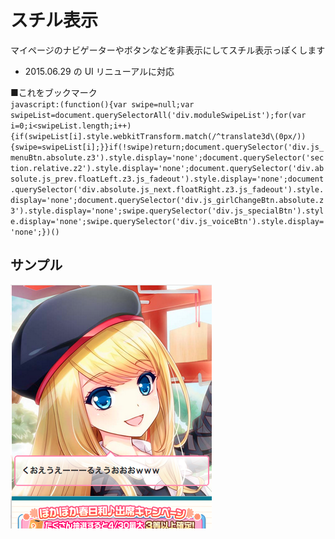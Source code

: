# スチル表示
マイページのナビゲーターやボタンなどを非表示にしてスチル表示っぽくします

* 2015.06.29 の UI リニューアルに対応

■これをブックマーク  
`javascript:(function(){var swipe=null;var swipeList=document.querySelectorAll('div.moduleSwipeList');for(var i=0;i<swipeList.length;i++){if(swipeList[i].style.webkitTransform.match(/^translate3d\(0px/)){swipe=swipeList[i];}}if(!swipe)return;document.querySelector('div.js_menuBtn.absolute.z3').style.display='none';document.querySelector('section.relative.z2').style.display='none';document.querySelector('div.absolute.js_prev.floatLeft.z3.js_fadeout').style.display='none';document.querySelector('div.absolute.js_next.floatRight.z3.js_fadeout').style.display='none';document.querySelector('div.js_girlChangeBtn.absolute.z3').style.display='none';swipe.querySelector('div.js_specialBtn').style.display='none';swipe.querySelector('div.js_voiceBtn').style.display='none';})()`

## サンプル
![still](./still.png)
